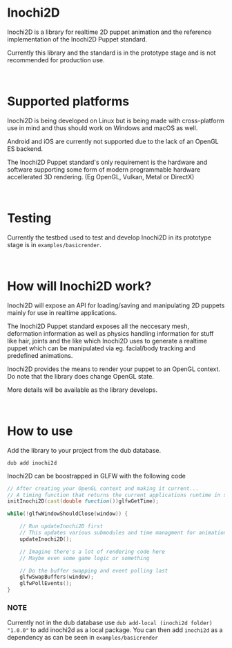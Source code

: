 # Inochi2D
Inochi2D is a library for realtime 2D puppet animation and the reference implementation of the Inochi2D Puppet standard.

Currently this library and the standard is in the prototype stage and is not recommended for production use.

&nbsp;

# Supported platforms
Inochi2D is being developed on Linux but is being made with cross-platform use in mind and thus should work on Windows and macOS as well.

Android and iOS are currently not supported due to the lack of an OpenGL ES backend.

The Inochi2D Puppet standard's only requirement is the hardware and software supporting some form of modern programmable hardware accellerated 3D rendering. (Eg OpenGL, Vulkan, Metal or DirectX)

&nbsp;

# Testing
Currently the testbed used to test and develop Inochi2D in its prototype stage is in `examples/basicrender`.

&nbsp;

# How will Inochi2D work?
Inochi2D will expose an API for loading/saving and manipulating 2D puppets mainly for use in realtime applications.

The Inochi2D Puppet standard exposes all the neccesary mesh, deformation information as well as physics handling information for stuff like hair, joints and the like which Inochi2D uses to generate a realtime puppet which can be manipulated via eg. facial/body tracking and predefined animations.

Inochi2D provides the means to render your puppet to an OpenGL context. Do note that the library does change OpenGL state.

More details will be available as the library develops.

&nbsp;

# How to use
Add the library to your project from the dub database.
```
dub add inochi2d
```

Inochi2D can be boostrapped in GLFW with the following code
```d
// After creating your OpenGL context and making it current...
// A timing function that returns the current applications runtime in seconds and milliseconds is needed
initInochi2D(cast(double function())glfwGetTime);

while(!glfwWindowShouldClose(window)) {

    // Run updateInochi2D first
    // This updates various submodules and time managment for animation
    updateInochi2D();

    // Imagine there's a lot of rendering code here
    // Maybe even some game logic or something

    // Do the buffer swapping and event polling last
    glfwSwapBuffers(window);
    glfwPollEvents();
}
```

### NOTE
Currently not in the dub database use `dub add-local (inochi2d folder) "1.0.0"` to add inochi2d as a local package. You can then add `inochi2d` as a dependency as can be seen in `examples/basicrender`